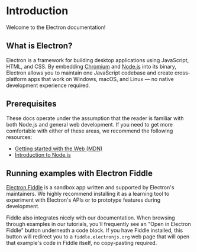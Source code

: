 # Introduction

Welcome to the Electron documentation!

<!--
TODO: make this welcome paragraph cuter, and potentially more informative 🌸
--->

## What is Electron?

Electron is a framework for building desktop applications using JavaScript,
HTML, and CSS. By embedding [Chromium](https://www.chromium.org/) and
[Node.js](https://nodejs.org/) into its binary, Electron allows you to
maintain one JavaScript codebase and create cross-platform apps that
work on Windows, macOS, and Linux — no native development experience
required.

## Prerequisites

These docs operate under the assumption that the reader is familiar with both
Node.js and general web development. If you need to get more comfortable with
either of these areas, we recommend the following resources:

* [Getting started with the Web (MDN)](https://developer.mozilla.org/en-US/docs/Learn/Getting_started_with_the_web)
* [Introduction to Node.js](https://nodejs.dev/learn)

## Running examples with Electron Fiddle

[Electron Fiddle](https://electronjs.org/fiddle) is a sandbox app written and
supported by Electron's maintainers. We highly recommend installing it as a
learning tool to experiment with Electron's APIs or to prototype features during
development.

Fiddle also integrates nicely with our documentation. When browsing through examples
in our tutorials, you'll frequently see an "Open in Electron Fiddle" button underneath
a code block. If you have Fiddle installed, this button will redirect you to a
`fiddle.electronjs.org` web page that will open that example's code in Fiddle itself, no
copy-pasting required.
